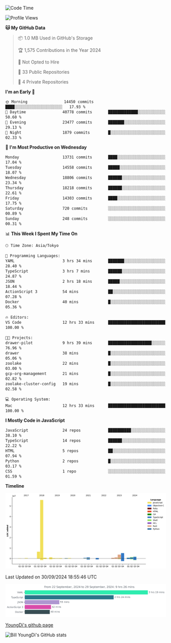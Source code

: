 <!--START_SECTION:waka-->
![Code Time](http://img.shields.io/badge/Code%20Time-961%20hrs%2020%20mins-blue)

![Profile Views](http://img.shields.io/badge/Profile%20Views-0-blue)

**🐱 My GitHub Data** 

> 📦 1.0 MB Used in GitHub's Storage 
 > 
> 🏆 1,575 Contributions in the Year 2024
 > 
> 🚫 Not Opted to Hire
 > 
> 📜 33 Public Repositories 
 > 
> 🔑 4 Private Repositories 
 > 
**I'm an Early 🐤** 

```text
🌞 Morning                14450 commits       ████░░░░░░░░░░░░░░░░░░░░░   17.93 % 
🌆 Daytime                40778 commits       █████████████░░░░░░░░░░░░   50.60 % 
🌃 Evening                23477 commits       ███████░░░░░░░░░░░░░░░░░░   29.13 % 
🌙 Night                  1879 commits        █░░░░░░░░░░░░░░░░░░░░░░░░   02.33 % 
```
📅 **I'm Most Productive on Wednesday** 

```text
Monday                   13731 commits       ████░░░░░░░░░░░░░░░░░░░░░   17.04 % 
Tuesday                  14558 commits       █████░░░░░░░░░░░░░░░░░░░░   18.07 % 
Wednesday                18806 commits       ██████░░░░░░░░░░░░░░░░░░░   23.34 % 
Thursday                 18218 commits       ██████░░░░░░░░░░░░░░░░░░░   22.61 % 
Friday                   14303 commits       ████░░░░░░░░░░░░░░░░░░░░░   17.75 % 
Saturday                 720 commits         ░░░░░░░░░░░░░░░░░░░░░░░░░   00.89 % 
Sunday                   248 commits         ░░░░░░░░░░░░░░░░░░░░░░░░░   00.31 % 
```


📊 **This Week I Spent My Time On** 

```text
🕑︎ Time Zone: Asia/Tokyo

💬 Programming Languages: 
YAML                     3 hrs 34 mins       ███████░░░░░░░░░░░░░░░░░░   28.40 % 
TypeScript               3 hrs 7 mins        ██████░░░░░░░░░░░░░░░░░░░   24.87 % 
JSON                     2 hrs 18 mins       █████░░░░░░░░░░░░░░░░░░░░   18.44 % 
ActionScript 3           54 mins             ██░░░░░░░░░░░░░░░░░░░░░░░   07.28 % 
Docker                   40 mins             █░░░░░░░░░░░░░░░░░░░░░░░░   05.36 % 

🔥 Editors: 
VS Code                  12 hrs 33 mins      █████████████████████████   100.00 % 

🐱‍💻 Projects: 
drawer-pilot             9 hrs 39 mins       ███████████████████░░░░░░   76.96 % 
drawer                   38 mins             █░░░░░░░░░░░░░░░░░░░░░░░░   05.06 % 
zoolake                  22 mins             █░░░░░░░░░░░░░░░░░░░░░░░░   03.00 % 
gcp-org-management       21 mins             █░░░░░░░░░░░░░░░░░░░░░░░░   02.82 % 
zoolake-cluster-config   19 mins             █░░░░░░░░░░░░░░░░░░░░░░░░   02.58 % 

💻 Operating System: 
Mac                      12 hrs 33 mins      █████████████████████████   100.00 % 
```

**I Mostly Code in JavaScript** 

```text
JavaScript               24 repos            ██████████░░░░░░░░░░░░░░░   38.10 % 
TypeScript               14 repos            ██████░░░░░░░░░░░░░░░░░░░   22.22 % 
HTML                     5 repos             ██░░░░░░░░░░░░░░░░░░░░░░░   07.94 % 
Python                   2 repos             █░░░░░░░░░░░░░░░░░░░░░░░░   03.17 % 
CSS                      1 repo              ░░░░░░░░░░░░░░░░░░░░░░░░░   01.59 % 
```



**Timeline**

![Lines of Code chart](https://raw.githubusercontent.com/Youngdi/Youngdi/master/assets/bar_graph.png)


 Last Updated on 30/09/2024 18:55:46 UTC
<!--END_SECTION:waka-->

![wakatime](./images/stat.svg)

[YoungDi's github page](https://youngdi.github.io)

![Bill YoungDi's GitHub stats](https://github-readme-stats.vercel.app/api?username=youngdi&count_private=true&show_icons=true)
